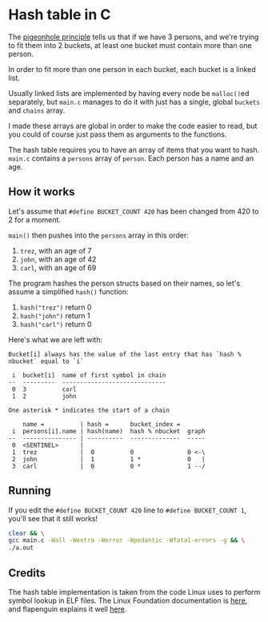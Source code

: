 # Hash table in C

The [pigeonhole principle](https://en.wikipedia.org/wiki/Pigeonhole_principle) tells us that if we have 3 persons, and we're trying to fit them into 2 buckets, at least one bucket must contain more than one person.

In order to fit more than one person in each bucket, each bucket is a linked list.

Usually linked lists are implemented by having every node be `malloc()`ed separately, but `main.c` manages to do it with just has a single, global `buckets` and `chains` array.

I made these arrays are global in order to make the code easier to read, but you could of course just pass them as arguments to the functions.

The hash table requires you to have an array of items that you want to hash. `main.c` contains a `persons` array of `person`. Each person has a name and an age.

## How it works

Let's assume that `#define BUCKET_COUNT 420` has been changed from 420 to 2 for a moment.

`main()` then pushes into the `persons` array in this order:
1. `trez`, with an age of 7
2. `john`, with an age of 42
3. `carl`, with an age of 69

The program hashes the person structs based on their names, so let's assume a simplified `hash()` function:
1. `hash("trez")` return 0
2. `hash("john")` return 1
3. `hash("carl")` return 0

Here's what we are left with:

```
Bucket[i] always has the value of the last entry that has `hash % nbucket` equal to `i`

 i  bucket[i]  name of first symbol in chain
--  ---------  -----------------------------
 0  3          carl
 1  2          john

One asterisk * indicates the start of a chain

    name =          | hash =      bucket_index =
 i  persons[i].name | hash(name)  hash % nbucket  graph
--  --------------- | ----------  --------------  -----
 0  <SENTINEL>      |
 1  trez            |  0          0               0 <-\
 2  john            |  1          1 *             0   |
 3  carl            |  0          0 *             1 --/
```

## Running

If you edit the `#define BUCKET_COUNT 420` line to `#define BUCKET_COUNT 1`, you'll see that it still works!

```bash
clear && \
gcc main.c -Wall -Wextra -Werror -Wpedantic -Wfatal-errors -g && \
./a.out
```

## Credits

The hash table implementation is taken from the code Linux uses to perform symbol lookup in ELF files. The Linux Foundation documentation is [here](https://refspecs.linuxfoundation.org/elf/gabi4+/ch5.dynamic.html#hash), and flapenguin explains it well [here](https://flapenguin.me/elf-dt-hash).
